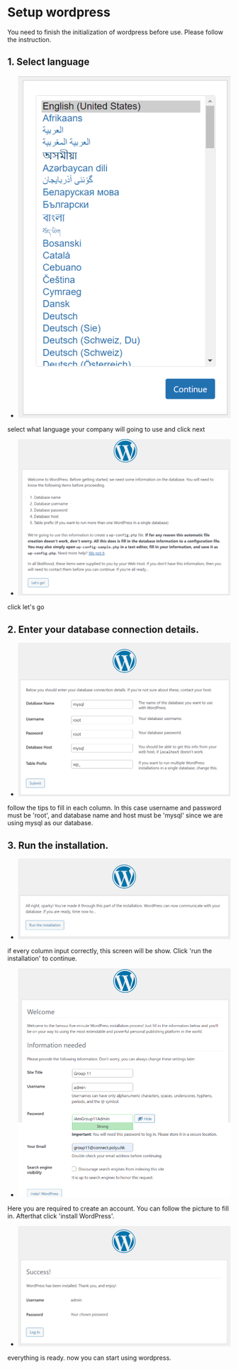 # Setup wordpress
You need to finish the initialization of wordpress before use. Please follow the instruction.

## 1. Select language
- ![Alt text](https://raw.githubusercontent.com/KuroP1/katacoda-scenarios/main/install/images/step3-1.PNG "a title")

select what language your company will going to use and click next

- ![Alt text](https://raw.githubusercontent.com/KuroP1/katacoda-scenarios/main/install/images/step3-2.PNG "a title")

click let's go

## 2. Enter your database connection details.
- ![Alt text](https://raw.githubusercontent.com/KuroP1/katacoda-scenarios/main/install/images/step3-3.PNG "a title")

follow the tips to fill in each column. In this case username and password must be 'root', and database name and host must be 'mysql' since we are using mysql as our database.

## 3. Run the installation.
- ![Alt text](https://raw.githubusercontent.com/KuroP1/katacoda-scenarios/main/install/images/step3-4.PNG "a title")

if every column input correctly, this screen will be show. Click 'run the installation' to continue.
- ![Alt text](https://raw.githubusercontent.com/KuroP1/katacoda-scenarios/main/install/images/step3-5.png "a title")

Here you are required to create an account. You can follow the picture to fill in. Afterthat click 'install WordPress'.

- ![Alt text](https://raw.githubusercontent.com/KuroP1/katacoda-scenarios/main/install/images/step3-6.PNG "a title")

everything is ready. now you can start using wordpress.
